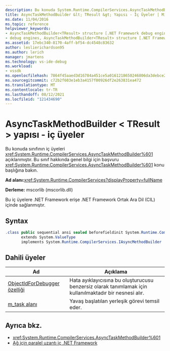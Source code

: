 ```yaml
---
description: Bu konuda System.Runtime.CompilerServices.AsyncTaskMethodBuilder sınıfının iç üyeleri açıklanmıştır.
title: AsyncTaskMethodBuilder &lt; TResult &gt; Yapısı - İç Üyeler | Microsoft Docs
ms.date: 11/04/2016
ms.topic: reference
helpviewer_keywords:
- AsyncTaskMethodBuilder<TResult> structure [.NET Framework debug engines]
- debug engines, AsyncTaskMethodBuilder<TResult> structure [.NET Framework]
ms.assetid: 17ebc340-8170-4aff-bf54-dc4548c83632
author: leslierichardson95
ms.author: lerich
manager: jmartens
ms.technology: vs-ide-debug
ms.workload:
- vssdk
ms.openlocfilehash: 7864f45aaed3d16784a451ce5a0161218650246806da3debce2ef8ea1d3ab4e0
ms.sourcegitcommit: c72b2f603e1eb3a4157f00926df2e263831ea472
ms.translationtype: MT
ms.contentlocale: tr-TR
ms.lasthandoff: 08/12/2021
ms.locfileid: "121434690"
---
```

# <a name="asynctaskmethodbuilderlttresultgt-structure---internal-members"></a>AsyncTaskMethodBuilder &lt; TResult &gt; yapısı - iç üyeler
Bu konuda sınıfının iç üyeleri <xref:System.Runtime.CompilerServices.AsyncTaskMethodBuilder%601> açıklanmıştır. Bu sınıf hakkında genel bilgi için başvuru <xref:System.Runtime.CompilerServices.AsyncTaskMethodBuilder%601> konu başlığına bakın.

 **Ad alanı:**<xref:System.Runtime.CompilerServices?displayProperty=fullName>

 **Derleme:** mscorlib (mscorlib.dll)

 Bu iç üyelere .NET Framework erişe .NET Framework Ortak Ara Dil (CIL) içinde sağlanmıştır.

## <a name="syntax"></a>Syntax

```csharp
.class public sequential ansi sealed beforefieldinit System.Runtime.CompilerServices.AsyncTaskMethodBuilder`1<TResult>
       extends System.ValueType
       implements System.Runtime.CompilerServices.IAsyncMethodBuilder
```

## <a name="internal-members"></a>Dahili üyeler

|Ad|Açıklama|
|----------|-----------------|
|[ObjectIdForDebugger özelliği](../../extensibility/debugger/asynctaskmethodbuilder-tresult-objectidfordebugger-property.md)|Hata ayıklayıcısına bu oluşturucusu benzersiz olarak tanımlamak için kullanılmaktadır bir nesnesi alır.|
|[m_task alanı](../../extensibility/debugger/asynctaskmethodbuilder-tresult-m-task-field.md)|Yavaş başlatılan yerleşik görevi temsil eder.|

## <a name="see-also"></a>Ayrıca bkz.
- <xref:System.Runtime.CompilerServices.AsyncTaskMethodBuilder%601>
- [Ağ için paralel uzantı iç .NET Framework](../../extensibility/debugger/parallel-extension-internals-for-the-dotnet-framework.md)
